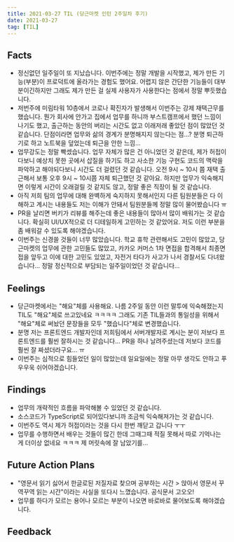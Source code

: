 ```yaml
---
title: 2021-03-27 TIL (당근마켓 인턴 2주일차 후기)
date: 2021-03-27
tag: [TIL]
---
```


## Facts

- 정신없던 일주일이 또 지났습니다. 이번주에는 정말 개발을 시작했고, 제가 만든 기능(부분)이 프로덕트에 올라가는 경험도 했어요. 어렵지 않은 간단한 기능들이 대부분이긴하지만 그래도 제가 만든 걸 실제 사용자가 사용한다는 점에서 정말 뿌듯했습니다.
- 저번주에 미림타워 10층에서 코로나 확진자가 발생해서 이번주는 강제 재택근무를 했습니다. 뭔가 회사에 안가고 집에서 업무를 하니까 부스트캠프에서 했던 느낌이 나기도 했고, 출근하는 동안의 버리는 시간도 없고 이래저래 좋았던 점이 많았던 것 같습니다. 단점이라면 업무와 삶의 경계가 분명해지지 않는다는 점...? 분명 퇴근하기로 하고 노트북을 덮었는데 퇴근을 안한 느낌...
- 업무강도는 정말 빡셌습니다. 업무 자체가 많은 건 아니었던 것 같은데, 제가 허접이다보니 예상치 못한 곳에서 삽질을 하기도 하고 사소한 기능 구현도 코드의 맥락을 파악하고 해야되다보니 시간도 더 걸렸던 것 같습니다. 오전 9시 ~ 10시 쯤 재택 출근해서 보통 오후 9시 ~ 10시쯤 자체 퇴근했던 것 같아요. 하지만 업무가 익숙해지면 이렇게 시간이 오래걸릴 것 같지도 않고, 정말 좋은 직장이 될 것 같습니다.
- 아직 저희 팀의 업무에 대해 완벽하게 숙지하지 못해서인지 다른 팀원분들은 다 이해하고 계시는 내용들도 저는 이해가 안돼서 팀원분들께 정말 많이 물어봤습니다 ㅠ
- PR을 날리면 버키가 리뷰를 해주는데 좋은 내용들이 많아서 많이 배워가는 것 같습니다. 확실히 UI/UX적으로 더 디테일하게 고민하는 것 같았어요. 저도 이런 부분을 좀 배워갈 수 있도록 해야겠습니다.
- 이번주는 신경쓸 것들이 너무 많았습니다. 학교 휴학 관련해서도 고민이 많았고, 당근마켓의 업무에 관한 고민들도 많았고, 카카오 커머스 1차 면접을 합격해서 최종면접을 앞두고 이에 대한 고민도 있었고, 자전거 타다가 사고가 나서 경찰서도 다녀왔습니다... 정말 정신적으로 부담되는 일주일이었던 것 같습니다...

## Feelings

- 당근마켓에서는 "해요"체를 사용해요. 나름 2주일 동안 이런 말투에 익숙해졌는지 TIL도 "해요"체로 쓰고있네요 ㅋㅋㅋㅋ 그래도 기존 TIL들과의 통일성을 위해서 "해요"체로 써놨던 문장들을 모두 "했습니다"체로 변경했습니다. 
- 분명 저는 프론트엔드 개발자인데 저희팀에서 서버개발자로 계시는 분이 저보다 프론트엔드를 훨씬 잘하시는 것 같습니다... PR을 하나 날려주셨는데 저보다 코드를 훨씬 잘 짜셨더라구요... ㅠ
- 이번주는 심적으로 힘들었던 일이 많았는데 일요일에는 정말 아무 생각도 안하고 푸우우욱 쉬어야겠습니다.

## Findings

- 업무의 개략적인 흐름을 파악해볼 수 있었던 것 같습니다.
- 소스코드가 TypeScript로 되어있다보니까 조금씩 익숙해져가는 것 같습니다.
- 이번주도 역시 제가 허접이라는 것을 다시 한번 깨닫고 갑니다 ㅜㅜ
- 업무를 수행하면서 배우는 것들이 많긴 한데 그때그때 적질 못해서 따로 기억나는 게 더이상 없네요 ㅋㅋㅋ 제 머릿속에 잘 남았기를...

## Future Action Plans

- "영문서 읽기 싫어서 한글로된 저질자료 찾으며 공부하는 시간 > 앉아서 영문서 꾸역꾸역 읽는 시간"이라는 사실을 또다시 느꼈습니다. 공식문서 고오오!
- 업무를 하다가 모르는 용어나 모르는 부분이 나오면 바로바로 물어보도록 해야겠습니다.

## Feedback

